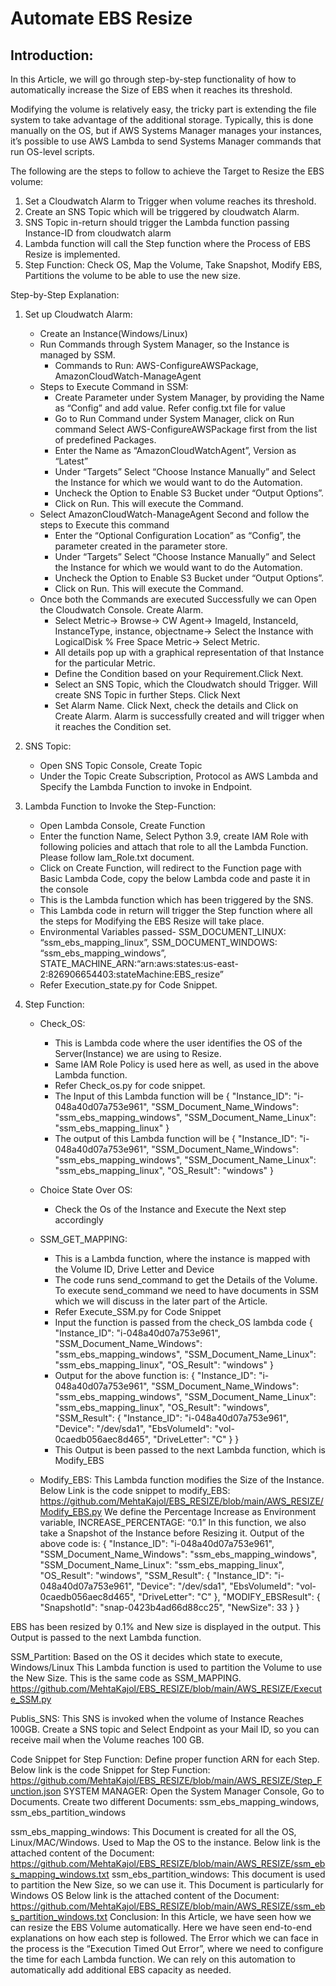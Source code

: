 # Automate EBS Resize
## Introduction:
In this Article, we will go through step-by-step functionality of how to automatically increase the Size of EBS when it reaches its threshold.

Modifying the volume is relatively easy, the tricky part is extending the file system to take advantage of the additional storage. Typically, this is done manually on the OS, but if AWS Systems Manager manages your instances, it’s possible to use AWS Lambda to send Systems Manager commands that run OS-level scripts.

The following are the steps to follow to achieve the Target to Resize the EBS volume:
1. Set a Cloudwatch Alarm to Trigger when volume reaches its threshold.
2. Create an SNS Topic which will be triggered by cloudwatch Alarm.
3. SNS Topic in-return should trigger the Lambda function passing Instance-ID from cloudwatch alarm
4. Lambda function will call the Step function where the Process of EBS Resize is implemented.
5. Step Function: Check OS, Map the Volume, Take Snapshot, Modify EBS, Partitions the volume to be able to use the new size.

Step-by-Step Explanation:
1. Set up Cloudwatch Alarm:  
	* Create an Instance(Windows/Linux)
	* Run Commands through System Manager, so the Instance is managed by SSM.
		* Commands to Run: AWS-ConfigureAWSPackage, AmazonCloudWatch-ManageAgent
	* Steps to Execute Command in SSM:
		* Create Parameter under System Manager, by providing the Name as “Config” and add value. Refer config.txt file for value
		* Go to Run Command under System Manager, click on Run command Select AWS-ConfigureAWSPackage first from the list of predefined Packages.
		* Enter the Name as “AmazonCloudWatchAgent”, Version as “Latest”
		* Under “Targets” Select “Choose Instance Manually” and Select the Instance for which we would want to do the Automation.
		* Uncheck the Option to Enable S3 Bucket under “Output Options”. 
		* Click on Run. This will execute the Command.
	* Select AmazonCloudWatch-ManageAgent Second and follow the steps to Execute this command
		* Enter the “Optional Configuration Location” as “Config”, the parameter created in the parameter store.
		* Under “Targets” Select “Choose Instance Manually” and Select the Instance for which we would want to do the Automation.
		* Uncheck the Option to Enable S3 Bucket under “Output Options”. 
		* Click on Run. This will execute the Command.
	* Once both the Commands are executed Successfully we can Open the Cloudwatch Console. Create Alarm.
		* Select Metric-> Browse-> CW Agent-> ImageId, InstanceId, InstanceType, instance, objectname-> Select the Instance with LogicalDisk % Free Space Metric-> Select Metric.
		* All details pop up with a graphical representation of that Instance for the particular Metric.
		* Define the Condition based on your Requirement.Click Next.
		* Select an SNS Topic, which the Cloudwatch should Trigger. Will create SNS Topic in further Steps. Click Next
		* Set Alarm Name. Click Next, check the details and Click on Create Alarm. Alarm is successfully created and will trigger when it reaches the Condition set.

2. SNS Topic:
	* Open SNS Topic Console, Create Topic
	* Under the Topic Create Subscription, Protocol as AWS Lambda and Specify the Lambda Function to invoke in Endpoint.

3. Lambda Function to Invoke the Step-Function:
	* Open Lambda Console, Create Function
	* Enter the function Name, Select Python 3.9, create IAM Role with following policies and attach that role to all the Lambda Function. Please follow Iam_Role.txt document.
	* Click on Create Function, will redirect to the Function page with Basic Lambda Code, copy the below Lambda code and paste it in the console
	* This is the Lambda function which has been triggered by the SNS.
	* This Lambda code in return will trigger the Step function where all the steps for Modifying the EBS Resize will take place.
	* Environmental Variables passed- SSM_DOCUMENT_LINUX: “ssm_ebs_mapping_linux”, SSM_DOCUMENT_WINDOWS: “ssm_ebs_mapping_windows”, STATE_MACHINE_ARN:“arn:aws:states:us-east-2:826906654403:stateMachine:EBS_resize”
	* Refer Execution_state.py for Code Snippet.

4. Step Function:
	* Check_OS:
		* This is Lambda code where the user identifies the OS of the Server(Instance) we are using to Resize.
		* Same IAM Role Policy is used here as well, as used in the above Lambda function.
		* Refer Check_os.py for code snippet.
		* The Input of this Lambda function will be 
		{
  		  "Instance_ID": "i-048a40d07a753e961",
  		  "SSM_Document_Name_Windows": "ssm_ebs_mapping_windows",
		  "SSM_Document_Name_Linux": "ssm_ebs_mapping_linux"
		}
		* The output of this Lambda function will be 
		{
  		  "Instance_ID": "i-048a40d07a753e961",
  		  "SSM_Document_Name_Windows": "ssm_ebs_mapping_windows",
  		  "SSM_Document_Name_Linux": "ssm_ebs_mapping_linux",
    		  "OS_Result": "windows"
		}
	* Choice State Over OS:
		* Check the Os of the Instance and Execute the Next step accordingly
	* SSM_GET_MAPPING:
		* This is a Lambda function, where the instance is mapped with the Volume ID, Drive Letter and Device
		* The code runs send_command to get the Details of the Volume. To execute send_command we need to have documents in SSM which we will discuss in the later part of the Article.
		* Refer Execute_SSM.py for Code Snippet
		* Input the function is passed from the check_OS lambda code
		{
  		  "Instance_ID": "i-048a40d07a753e961",
  		  "SSM_Document_Name_Windows": "ssm_ebs_mapping_windows",
  		  "SSM_Document_Name_Linux": "ssm_ebs_mapping_linux",
  		  "OS_Result": "windows"
		}
		* Output for the above function is:
		{
		  "Instance_ID": "i-048a40d07a753e961",
		  "SSM_Document_Name_Windows": "ssm_ebs_mapping_windows",
		  "SSM_Document_Name_Linux": "ssm_ebs_mapping_linux",
		  "OS_Result": "windows",
		  "SSM_Result": {
		    "Instance_ID": "i-048a40d07a753e961",
		    "Device": "/dev/sda1",
		    "EbsVolumeId": "vol-0caedb056aec8d465",
		    "DriveLetter": "C"
		  }
		}
		* This Output is been passed to the next Lambda function, which is Modify_EBS

	* Modify_EBS:
This Lambda function modifies the Size of the Instance.
Below Link is the code snippet to modify_EBS:
https://github.com/MehtaKajol/EBS_RESIZE/blob/main/AWS_RESIZE/Modify_EBS.py 
We define the Percentage Increase as Environment variable, INCREASE_PERCENTAGE: “0.1”
In this function, we also take a Snapshot of the Instance before Resizing it.
Output of the above code is:
{
  "Instance_ID": "i-048a40d07a753e961",
  "SSM_Document_Name_Windows": "ssm_ebs_mapping_windows",
  "SSM_Document_Name_Linux": "ssm_ebs_mapping_linux",
  "OS_Result": "windows",
  "SSM_Result": {
    "Instance_ID": "i-048a40d07a753e961",
    "Device": "/dev/sda1",
    "EbsVolumeId": "vol-0caedb056aec8d465",
    "DriveLetter": "C"
  },
  "MODIFY_EBSResult": {
    "SnapshotId": "snap-0423b4ad66d88cc25",
    "NewSize": 33
  }
}


EBS has been resized by 0.1% and New size is displayed in the output.
This Output is passed to the next Lambda function.

SSM_Partition:
Based on the OS it decides which state to execute, Windows/Linux
This Lambda function is used to partition the Volume to use the New Size.
This is the same code as SSM_MAPPING.
https://github.com/MehtaKajol/EBS_RESIZE/blob/main/AWS_RESIZE/Execute_SSM.py 

Publis_SNS:
This SNS is invoked when the volume of Instance Reaches 100GB.
Create a SNS topic and Select Endpoint as your Mail ID, so you can receive mail when the Volume reaches 100 GB.

Code Snippet for Step Function:
Define proper function ARN for each Step.
Below link is the code Snippet for Step Function:
https://github.com/MehtaKajol/EBS_RESIZE/blob/main/AWS_RESIZE/Step_Function.json 
SYSTEM MANAGER:
Open the System Manager Console, Go to Documents.
Create two different Documents: ssm_ebs_mapping_windows, ssm_ebs_partition_windows

ssm_ebs_mapping_windows: This Document is created for all the OS, Linux/MAC/Windows. Used to Map the OS to the instance.
Below link is the attached content of the Document:
https://github.com/MehtaKajol/EBS_RESIZE/blob/main/AWS_RESIZE/ssm_ebs_mapping_windows.txt 
ssm_ebs_partition_windows: This document is used to partition the New Size, so we can use it. This Document is particularly for Windows OS
Below link is the attached content of the Document:
https://github.com/MehtaKajol/EBS_RESIZE/blob/main/AWS_RESIZE/ssm_ebs_partition_windows.txt 
Conclusion:
In this Article, we have seen how we can resize the EBS Volume automatically. Here we have seen end-to-end explanations on how each step is followed. 
The Error which we can face in the process is the “Execution Timed Out Error”, where we need to configure the time for each Lambda function. We can rely on this automation to automatically add additional EBS capacity as needed.
